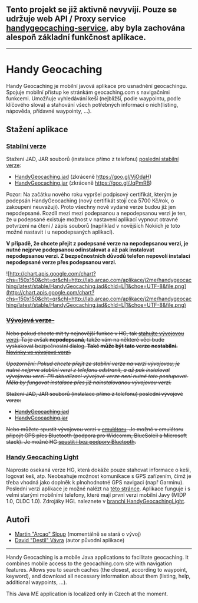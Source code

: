 ## Tento projekt se již aktivně nevyvíjí. Pouze se udržuje web API / Proxy service [handygeocaching-service](https://github.com/arcao/handygeocaching-service), aby byla zachována alespoň základní funkčnost aplikace.
---
# Handy Geocaching #
Handy Geocaching je mobilní javová aplikace pro usnadnění geocachingu. Spojuje mobilní přístup ke stránkám geocaching.com s navigačními funkcemi. Umožňuje vyhledávání keší (nejbližší, podle waypointu, podle klíčového slova) a stahování všech potřebných informací o nich(listing, nápověda, přídavné waypointy, …).

## Stažení aplikace ##
### [Stabilní verze](https://github.com/arcao/handygeocaching/releases) ###
Stažení JAD, JAR souborů (instalace přímo z telefonu) [poslední stabilní verze](https://github.com/arcao/handygeocaching/releases/latest):
  * [HandyGeocaching.jad](http://lab.arcao.com/aplikace/j2me/handygeocaching/latest/stable/HandyGeocaching.jad) (zkráceně https://goo.gl/VjOdaH)
  * [HandyGeocaching.jar](http://lab.arcao.com/aplikace/j2me/handygeocaching/latest/stable/HandyGeocaching.jar) (zkráceně https://goo.gl/JqPmRB)

Pozor: Na začátku nového roku vypršel podpisový certifikát, kterým je podepsán HandyGeocaching (nový certifikát stojí cca 5700 Kč/rok, o zakoupení neuvažuji). Proto všechny nově vydané verze budou již jen nepodepsané. Rozdíl mezi mezi podepsanou a nepodepsanou verzi je ten, že u podepsané existuje možnost v nastavení aplikací vypnout otravné potvrzení na čtení / zápis souborů (například v novějších Nokiích je toto možné nastavit i u nepodepsaných aplikací).

**V případě, že chcete přejít z podepsané verze na nepodepsanou verzi, je nutné nejprve podepsanou odinstalovat a až pak instalovat nepodepsanou verzi. Z bezpečnostních důvodů telefon nepovolí instalaci nepodepsané verze přes podepsanou verzi.**

![http://chart.apis.google.com/chart?chs=150x150&cht=qr&chl=http://lab.arcao.com/aplikace/j2me/handygeocaching/latest/stable/HandyGeocaching.jad&chld=L|1&choe=UTF-8&file.png](http://chart.apis.google.com/chart?chs=150x150&cht=qr&chl=http://lab.arcao.com/aplikace/j2me/handygeocaching/latest/stable/HandyGeocaching.jad&chld=L|1&choe=UTF-8&file.png)

### ~~[Vývojová verze-](http://code.google.com/p/handygeocaching/downloads/list?can=2&q=label:Testing)~~ ###
~~Nebo pokud chcete mít ty nejnovější funkce v HG, tak [stahujte vývojovou verzi](http://code.google.com/p/handygeocaching/downloads/list?can=2&q=label:Testing). Ta je avšak **nepodepsaná**, takže vám na některé věci bude vyskakovat bezpečnostní dialog. **Také může být tato verze nestabilní.** [Novinky ve vývojové verzi](http://lab.arcao.com/aplikace/j2me/handygeocaching/vyvojova-verze.html).~~

~~_Upozornění: Pokud chcete přejít ze stabilní verze na verzi vývojovou, je nutné nejprve stabilní verzi z telefonu odstranit, a až pak instalovat vývojovou verzi. Při aktualizaci vývojové verze není nutné toto postupovat. Měla by fungovat instalace přes již nainstalovanou vývojovou verzi._~~

~~Stažení JAD, JAR souborů (instalace přímo z telefonu) poslední vývojové verze:~~
  * ~~[HandyGeocaching.jad](http://lab.arcao.com/aplikace/j2me/handygeocaching/latest/testing/HandyGeocaching.jad)~~
  * ~~[HandyGeocaching.jar](http://lab.arcao.com/aplikace/j2me/handygeocaching/latest/testing/HandyGeocaching.jar)~~

<!-- ![http://chart.apis.google.com/chart?chs=150x150&cht=qr&chl=http://lab.arcao.com/aplikace/j2me/handygeocaching/latest/testing/HandyGeocaching.jad&chld=L|1&choe=UTF-8&file.png](http://chart.apis.google.com/chart?chs=150x150&cht=qr&chl=http://lab.arcao.com/aplikace/j2me/handygeocaching/latest/testing/HandyGeocaching.jad&chld=L|1&choe=UTF-8&file.png) -->

~~Nebo můžete spustit vývojovou verzi v [emulátoru](http://bluecove.org/bluecove-examples/bluecove-webstart/open/lab.arcao.com/aplikace/j2me/handygeocaching/latest/testing/HandyGeocaching.jnlp). Je možné v emulátoru připojit GPS přes Bluetooth (podpora pro Widcomm, BlueSoleil a Microsoft stack). Je možné HG [spustit i bez podpory Bluetooth](http://microemu.org/webstart/lab.arcao.com/aplikace/j2me/handygeocaching/latest/testing/HandyGeocaching.jnlp).~~

### [Handy Geocaching Light](http://files.arcao.com/handygeocaching/light/) ###
Naprosto osekaná verze HG, která dokáže pouze stahovat informace o keši, logovat keš, atp. Neobsahuje možnost komunikace s GPS zařízením, čímž je třeba vhodná jako doplněk k plnohodnotné GPS navigaci (např Garminu). Poslední verzi aplikace je možné nalézt na [této stránce](http://files.arcao.com/handygeocaching/light/). Aplikace funguje i s velmi starými mobilními telefony, které mají první verzi mobilní Javy (MIDP 1.0, CLDC 1.0). Zdrojáky HGL naleznete v [branchi HandyGeocachingLight](https://github.com/arcao/handygeocaching/tree/HandyGeocachingLight).

## Autoři ##
  * [Martin "Arcao" Sloup](http://www.arcao.com/) (momentálně se stará o vývoj)
  * [David "Destil" Vávra](http://www.destil.cz) (autor původní aplikace)

---

Handy Geocaching is a mobile Java applications to facilitate geocaching. It combines mobile access to the geocaching.com site with navigation features. Allows you to search caches (the closest, according to waypoint, keyword), and download all necessary information about them (listing, help, additional waypoints, ...).

This Java ME application is localized only in Czech at the moment.
